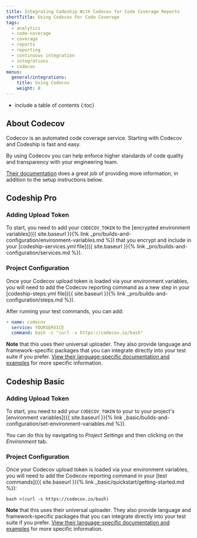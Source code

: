 ```yaml
---
title: Integrating Codeship With Codecov for Code Coverage Reports
shortTitle: Using Codecov For Code Coverage
tags:
  - analytics
  - code-coverage
  - coverage
  - reports
  - reporting
  - continuous integration
  - integrations
  - codecov
menus:
  general/integrations:
    title: Using Codecov
    weight: 8
---
```


* include a table of contents
{:toc}

## About Codecov

Codecov is an automated code coverage service. Starting with Codecov and Codeship is fast and easy.

By using Codecov you can help enforce higher standards of code quality and transparency with your engineering team.

[Their documentation](https://docs.codecov.io/docs/) does a great job of providing more information, in addition to the setup instructions below.

## Codeship Pro

### Adding Upload Token

To start, you need to add your `CODECOV_TOKEN` to the [encrypted environment variables]({{ site.baseurl }}{% link _pro/builds-and-configuration/environment-variables.md %}) that you encrypt and include in your [codeship-services.yml file]({{ site.baseurl }}{% link _pro/builds-and-configuration/services.md %}).

### Project Configuration

Once your Codecov upload token is loaded via your environment variables, you will need to add the Codecov reporting command as a new step in your [codeship-steps.yml file]({{ site.baseurl }}{% link _pro/builds-and-configuration/steps.md %}).

After running your test commands, you can add:

```yaml
- name: codecov
  service: YOURSERVICE
  command: bash -c "curl -s https://codecov.io/bash"
```

**Note** that this uses their universal uploader. They also provide language and framework-specific packages that you can integrate directly into your test suite if you prefer. [View their language-specific documentation and examples](https://github.com/codecov/example-ruby) for more specific information.

## Codeship Basic

### Adding Upload Token

To start, you need to add your `CODECOV_TOKEN` to your to your project's [environment variables]({{ site.baseurl }}{% link _basic/builds-and-configuration/set-environment-variables.md %}).

You can do this by navigating to _Project Settings_ and then clicking on the _Environment_ tab.

### Project Configuration

Once your Codecov upload token is loaded via your environment variables, you will need to add the Codecov reporting command in your [test commands]({{ site.baseurl }}{% link _basic/quickstart/getting-started.md %}):

```shell
bash <(curl -s https://codecov.io/bash)
```

**Note** that this uses their universal uploader. They also provide language and framework-specific packages that you can integrate directly into your test suite if you prefer. [View their language-specific documentation and examples](https://github.com/codecov/example-ruby) for more specific information.
